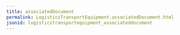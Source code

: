 ```yaml
---
title: associatedDocument
permalink: LogisticsTransportEquipment.associatedDocument.html
jsonid: logisticstransportequipment_associateddocument
---
```

